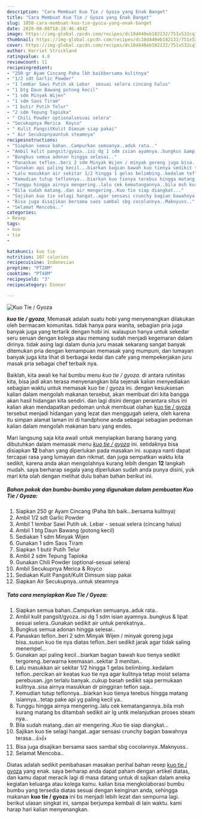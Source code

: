 ```yaml
---
description: "Cara Membuat Kuo Tie / Gyoza yang Enak Banget"
title: "Cara Membuat Kuo Tie / Gyoza yang Enak Banget"
slug: 1858-cara-membuat-kuo-tie-gyoza-yang-enak-banget
date: 2020-08-08T18:28:46.484Z
image: https://img-global.cpcdn.com/recipes/dc18d448eb182132/751x532cq70/kuo-tie-gyoza-foto-resep-utama.jpg
thumbnail: https://img-global.cpcdn.com/recipes/dc18d448eb182132/751x532cq70/kuo-tie-gyoza-foto-resep-utama.jpg
cover: https://img-global.cpcdn.com/recipes/dc18d448eb182132/751x532cq70/kuo-tie-gyoza-foto-resep-utama.jpg
author: Harriet Strickland
ratingvalue: 4.8
reviewcount: 11
recipeingredient:
- "250 gr Ayam Cincang Paha lbh baikbersama kulitnya"
- "1/2 sdt Garlic Powder"
- "1 lembar Sawi Putih uk Lebar  sesuai selera cincang halus"
- "1 btg Daun Bawang potong kecil"
- "1 sdm Minyak Wijen"
- "1 sdm Saos Tiram"
- "1 butir Putih Telur"
- "2 sdm Tepung Tapioka"
- " Chili Powder optionalsesuai selera"
- "Secukupnya Merica  Royco"
- " Kulit PangsitKulit Dimsum siap pakai"
- " Air Secukupnyauntuk steamnya"
recipeinstructions:
- "Siapkan semua bahan..Campurkan semuanya..aduk rata.."
- "Ambil kulit pangsit/gyoza..isi dg 1 sdm isian ayamnya..bungkus &amp; lipat sesuai selera..Gunakan sedikit air untuk perekatnya.."
- "Bungkus semua adonan hingga selesai.."
- "Panaskan teflon..beri 2 sdm Minyak Wijen / minyak goreng juga bisa..susun kuo tie nya diatas teflon..beri sedikit jarak agar tidak saling menempel..."
- "Gunakan api paling kecil...biarkan bagian bawah kuo tienya sedikit tergoreng..berwarna keemasan..sekitar 3 menitan.."
- "Lalu masukkan air sekitar 1/2 hingga 1 gelas belimbing..kedalam teflon..percikan air keatas kuo tie nya agar kulitnya tetap moist selama perebusan..jgn terlalu banyak..cukup basah sedikit saja permukaan kulitnya..sisa airnya masukkan dr pinggiran teflon saja.."
- "Kemudian tutup teflonnya...biarkan kuo tienya terebus hingga matang isiannya...tetap pake api yg paling kecil ya.."
- "Tunggu hingga airnya mengering..lalu cek kematangannya..bila msh kurang matang bs ditambah sedikit air lg untk melanjutkan proses steam nya.."
- "Bila sudah matang..dan air mengering..Kuo tie siap diangkat..."
- "Sajikan kuo tie selagi hangat..agar sensasi crunchy bagian bawahnya terasa...👍👍"
- "Bisa juga disajikan bersama saos sambal sbg cocolannya..Maknyuss.."
- "Selamat Mencoba.."
categories:
- Resep
tags:
- kuo
- tie
- 

katakunci: kuo tie  
nutrition: 107 calories
recipecuisine: Indonesian
preptime: "PT28M"
cooktime: "PT40M"
recipeyield: "3"
recipecategory: Dinner

---
```



![Kuo Tie / Gyoza](https://img-global.cpcdn.com/recipes/dc18d448eb182132/751x532cq70/kuo-tie-gyoza-foto-resep-utama.jpg)

<b><i>kuo tie / gyoza</i></b>, Memasak adalah suatu hobi yang menyenangkan dilakukan oleh bermacam komunitas. tidak hanya para wanita, sebagian pria juga banyak juga yang tertarik dengan hobi ini. walaupun hanya untuk sekedar seru seruan dengan kolega atau memang sudah menjadi kegemaran dalam dirinya. tidak asing lagi dalam dunia juru masak sekarang sangat banyak ditemukan pria dengan kemampuan memasak yang mumpuni, dan lumayan banyak juga kita lihat di berbagai kedai dan cafe yang mempekerjakan juru masak pria sebagai chef terbaik nya.

Baiklah, kita awali ke hal bumbu menu <i>kuo tie / gyoza</i>. di antara rutinitas kita, bisa jadi akan terasa menyenangkan bila sejenak kalian menyediakan sebagian waktu untuk memasak kuo tie / gyoza ini. dengan kesuksesan kalian dalam mengolah makanan tersebut, akan membuat diri kita bangga akan hasil hidangan kita sendiri. dan lagi disini dengan perantara situs ini kalian akan mendapatkan pedoman untuk membuat olahan <u>kuo tie / gyoza</u> tersebut menjadi hidangan yang lezat dan menggugah selera, oleh karena itu simpan alamat laman ini di handphone anda sebagai sebagian pedoman kalian dalam mengolah makanan baru yang endes.




Mari langsung saja kita awali untuk menyiapkan barang barang yang dibutuhkan dalam memasak menu <u><i>kuo tie / gyoza</i></u> ini. setidaknya bisa disiapkan <b>12</b> bahan yang diperlukan pada masakan ini. supaya nanti dapat tercapai rasa yang lumayan dan nikmat. dan juga sempatkan waktu kita sedikit, karena anda akan mengolahnya kurang lebih dengan <b>12</b> langkah mudah. saya berharap segala yang diperlukan sudah anda punya disini, yuk mari kita olah dengan melihat dulu bahan bahan berikut ini.

<!--inarticleads1-->

##### Bahan pokok dan bumbu-bumbu yang digunakan dalam pembuatan Kuo Tie / Gyoza:

1. Siapkan 250 gr Ayam Cincang (Paha lbh baik...bersama kulitnya)
1. Ambil 1/2 sdt Garlic Powder
1. Ambil 1 lembar Sawi Putih uk. Lebar - sesuai selera (cincang halus)
1. Ambil 1 btg Daun Bawang (potong kecil)
1. Sediakan 1 sdm Minyak Wijen
1. Gunakan 1 sdm Saos Tiram
1. Siapkan 1 butir Putih Telur
1. Ambil 2 sdm Tepung Tapioka
1. Gunakan  Chili Powder (optional-sesuai selera)
1. Ambil Secukupnya Merica &amp; Royco
1. Sediakan  Kulit Pangsit/Kulit Dimsum siap pakai
1. Siapkan  Air Secukupnya..untuk steamnya




<!--inarticleads2-->

##### Tata cara menyiapkan Kuo Tie / Gyoza:

1. Siapkan semua bahan..Campurkan semuanya..aduk rata..
1. Ambil kulit pangsit/gyoza..isi dg 1 sdm isian ayamnya..bungkus &amp; lipat sesuai selera..Gunakan sedikit air untuk perekatnya..
1. Bungkus semua adonan hingga selesai..
1. Panaskan teflon..beri 2 sdm Minyak Wijen / minyak goreng juga bisa..susun kuo tie nya diatas teflon..beri sedikit jarak agar tidak saling menempel...
1. Gunakan api paling kecil...biarkan bagian bawah kuo tienya sedikit tergoreng..berwarna keemasan..sekitar 3 menitan..
1. Lalu masukkan air sekitar 1/2 hingga 1 gelas belimbing..kedalam teflon..percikan air keatas kuo tie nya agar kulitnya tetap moist selama perebusan..jgn terlalu banyak..cukup basah sedikit saja permukaan kulitnya..sisa airnya masukkan dr pinggiran teflon saja..
1. Kemudian tutup teflonnya...biarkan kuo tienya terebus hingga matang isiannya...tetap pake api yg paling kecil ya..
1. Tunggu hingga airnya mengering..lalu cek kematangannya..bila msh kurang matang bs ditambah sedikit air lg untk melanjutkan proses steam nya..
1. Bila sudah matang..dan air mengering..Kuo tie siap diangkat...
1. Sajikan kuo tie selagi hangat..agar sensasi crunchy bagian bawahnya terasa...👍👍
1. Bisa juga disajikan bersama saos sambal sbg cocolannya..Maknyuss..
1. Selamat Mencoba..




Diatas adalah sedikit pembahasan masakan perihal bahan resep <u>kuo tie / gyoza</u> yang enak. saya berharap anda dapat paham dengan artikel diatas, dan kamu dapat meracik lagi di masa datang untuk di sajikan dalam aneka kegiatan keluarga atau kolega kamu. kalian bisa mengkolaborasi bumbu bumbu yang tersedia diatas sesuai dengan keinginan anda, sehingga makanan <b>kuo tie / gyoza</b> ini bs menjadi lebih lezat dan sempurna lagi. berikut ulasan singkat ini, sampai berjumpa kembali di lain waktu. kami harap hari kalian menyenangkan.
